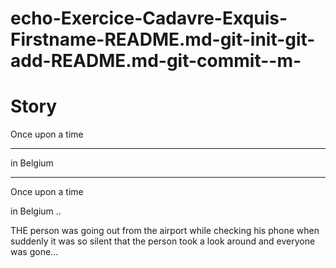 # echo-Exercice-Cadavre-Exquis-Firstname-README.md-git-init-git-add-README.md-git-commit--m-

# Story
Once upon a time 
___
in Belgium
___

Once upon a time

in Belgium ..

THE person was going out from the airport while checking his phone when suddenly it was so silent that the person took a look around and everyone was gone...
